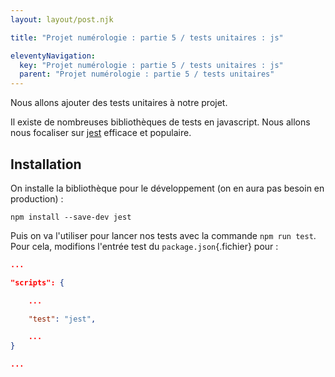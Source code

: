 ```yaml
---
layout: layout/post.njk

title: "Projet numérologie : partie 5 / tests unitaires : js"

eleventyNavigation:
  key: "Projet numérologie : partie 5 / tests unitaires : js"
  parent: "Projet numérologie : partie 5 / tests unitaires"
---
```


<!-- début résumé -->

Nous allons ajouter des tests unitaires à notre projet.

<!-- fin résumé -->

Il existe de nombreuses bibliothèques de tests en javascript. Nous allons nous focaliser sur [jest](https://jestjs.io/fr/) efficace et populaire.

## Installation

On installe la bibliothèque pour le développement (on en aura pas besoin en production) :

```
npm install --save-dev jest
```

Puis on va l'utiliser pour lancer nos tests avec la commande `npm run test`. Pour cela, modifions l'entrée test du `package.json`{.fichier}  pour :

```json
...

"scripts": {

    ...

    "test": "jest",

    ...
}

...
```
